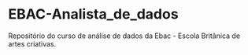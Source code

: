# EBAC-Analista_de_dados
Repositório do curso de análise de dados da Ebac - Escola Britânica de artes criativas.
